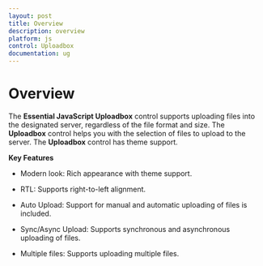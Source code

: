 ```yaml
---
layout: post
title: Overview
description: overview
platform: js
control: Uploadbox
documentation: ug
---
```


# Overview

The **Essential JavaScript Uploadbox** control supports uploading files into the designated server, regardless of the file format and size. The **Uploadbox** control helps you with the selection of files to upload to the server. The **Uploadbox** control has theme support.

**Key Features**

* Modern look: Rich appearance with theme support.

* RTL: Supports right-to-left alignment.

* Auto Upload: Support for manual and automatic uploading of files is included.

* Sync/Async Upload: Supports synchronous and asynchronous uploading of files.

* Multiple files: Supports uploading multiple files.




